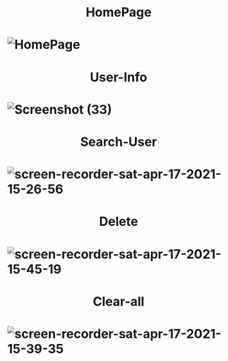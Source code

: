 <h1 align="center">HomePage<h1>

![HomePage](https://user-images.githubusercontent.com/61549396/115108222-d902a880-9f8c-11eb-8028-ce14bbad1280.png)

<h1 align="center">User-Info<h1>

![Screenshot (33)](https://user-images.githubusercontent.com/61549396/115108990-fafe2a00-9f90-11eb-849d-7e4871e4d9d8.png)


<h1 align="center">Search-User<h1>

![screen-recorder-sat-apr-17-2021-15-26-56](https://user-images.githubusercontent.com/61549396/115109158-c343b200-9f91-11eb-8e56-0d26e0c1ecd8.gif)

<h1 align="center">Delete<h1>

![screen-recorder-sat-apr-17-2021-15-45-19](https://user-images.githubusercontent.com/61549396/115109547-00a93f00-9f94-11eb-9143-828b4714d838.gif)

<h1 align="center">Clear-all<h1>

![screen-recorder-sat-apr-17-2021-15-39-35](https://user-images.githubusercontent.com/61549396/115109434-529d9500-9f93-11eb-8afc-c5207665c2fc.gif)

